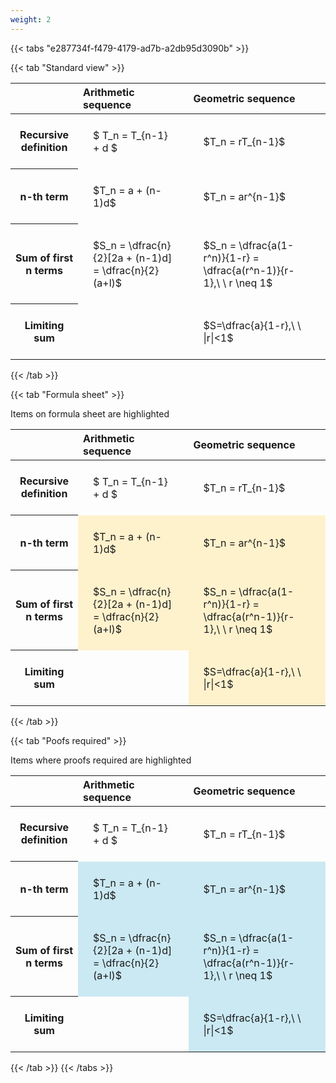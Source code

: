 ```yaml
---
weight: 2
---
```


{{< tabs "e287734f-f479-4179-ad7b-a2db95d3090b" >}}

{{< tab "Standard view" >}}

<style type="text/css">
#T_02fc5 th.col_heading {
  text-align: left;
  font-size: 1em;
}
#T_02fc5 td {
  text-align: left;
  font-size: 1em;
  padding: 1.5em;
}
</style>
<table id="T_02fc5">
  <thead>
    <tr>
      <th class="blank level0" >&nbsp;</th>
      <th id="T_02fc5_level0_col0" class="col_heading level0 col0" >Arithmetic sequence</th>
      <th id="T_02fc5_level0_col1" class="col_heading level0 col1" >Geometric sequence</th>
    </tr>
  </thead>
  <tbody>
    <tr>
      <th id="T_02fc5_level0_row0" class="row_heading level0 row0" >Recursive definition</th>
      <td id="T_02fc5_row0_col0" class="data row0 col0" >$ T_n = T_{n-1} + d $</td>
      <td id="T_02fc5_row0_col1" class="data row0 col1" >$T_n = rT_{n-1}$</td>
    </tr>
    <tr>
      <th id="T_02fc5_level0_row1" class="row_heading level0 row1" >n-th term</th>
      <td id="T_02fc5_row1_col0" class="data row1 col0" >$T_n = a + (n-1)d$</td>
      <td id="T_02fc5_row1_col1" class="data row1 col1" >$T_n = ar^{n-1}$</td>
    </tr>
    <tr>
      <th id="T_02fc5_level0_row2" class="row_heading level0 row2" >Sum of first n terms</th>
      <td id="T_02fc5_row2_col0" class="data row2 col0" >$S_n = \dfrac{n}{2}[2a + (n-1)d] = \dfrac{n}{2}(a+l)$</td>
      <td id="T_02fc5_row2_col1" class="data row2 col1" >$S_n = \dfrac{a(1-r^n)}{1-r} = \dfrac{a(r^n-1)}{r-1},\ \  r \neq 1$</td>
    </tr>
    <tr>
      <th id="T_02fc5_level0_row3" class="row_heading level0 row3" >Limiting sum</th>
      <td id="T_02fc5_row3_col0" class="data row3 col0" ></td>
      <td id="T_02fc5_row3_col1" class="data row3 col1" >$S=\dfrac{a}{1-r},\ \ |r|<1$</td>
    </tr>
  </tbody>
</table>
{{< /tab >}}

{{< tab "Formula sheet" >}}

Items on formula sheet are highlighted 
<br>
<style type="text/css">
#T_68d65 th.col_heading {
  text-align: left;
  font-size: 1em;
}
#T_68d65 td {
  text-align: left;
  font-size: 1em;
  padding: 1.5em;
}
#T_68d65_row0_col0, #T_68d65_row0_col1, #T_68d65_row3_col0 {
  background-color: rgba(0,0,0,0);
}
#T_68d65_row1_col0, #T_68d65_row1_col1, #T_68d65_row2_col0, #T_68d65_row2_col1, #T_68d65_row3_col1 {
  background-color: rgba(255,194,10, 0.2);
}
</style>
<table id="T_68d65">
  <thead>
    <tr>
      <th class="blank level0" >&nbsp;</th>
      <th id="T_68d65_level0_col0" class="col_heading level0 col0" >Arithmetic sequence</th>
      <th id="T_68d65_level0_col1" class="col_heading level0 col1" >Geometric sequence</th>
    </tr>
  </thead>
  <tbody>
    <tr>
      <th id="T_68d65_level0_row0" class="row_heading level0 row0" >Recursive definition</th>
      <td id="T_68d65_row0_col0" class="data row0 col0" >$ T_n = T_{n-1} + d $</td>
      <td id="T_68d65_row0_col1" class="data row0 col1" >$T_n = rT_{n-1}$</td>
    </tr>
    <tr>
      <th id="T_68d65_level0_row1" class="row_heading level0 row1" >n-th term</th>
      <td id="T_68d65_row1_col0" class="data row1 col0" >$T_n = a + (n-1)d$</td>
      <td id="T_68d65_row1_col1" class="data row1 col1" >$T_n = ar^{n-1}$</td>
    </tr>
    <tr>
      <th id="T_68d65_level0_row2" class="row_heading level0 row2" >Sum of first n terms</th>
      <td id="T_68d65_row2_col0" class="data row2 col0" >$S_n = \dfrac{n}{2}[2a + (n-1)d] = \dfrac{n}{2}(a+l)$</td>
      <td id="T_68d65_row2_col1" class="data row2 col1" >$S_n = \dfrac{a(1-r^n)}{1-r} = \dfrac{a(r^n-1)}{r-1},\ \  r \neq 1$</td>
    </tr>
    <tr>
      <th id="T_68d65_level0_row3" class="row_heading level0 row3" >Limiting sum</th>
      <td id="T_68d65_row3_col0" class="data row3 col0" ></td>
      <td id="T_68d65_row3_col1" class="data row3 col1" >$S=\dfrac{a}{1-r},\ \ |r|<1$</td>
    </tr>
  </tbody>
</table>
{{< /tab >}}

{{< tab "Poofs required" >}}

Items where proofs required are highlighted 
<br>
<style type="text/css">
#T_2c299 th.col_heading {
  text-align: left;
  font-size: 1em;
}
#T_2c299 td {
  text-align: left;
  font-size: 1em;
  padding: 1.5em;
}
#T_2c299_row0_col0, #T_2c299_row0_col1, #T_2c299_row3_col0 {
  background-color: rgba(0,0,0,0);
}
#T_2c299_row1_col0, #T_2c299_row1_col1, #T_2c299_row2_col0, #T_2c299_row2_col1, #T_2c299_row3_col1 {
  background-color: rgba(0,150,200, 0.2);
}
</style>
<table id="T_2c299">
  <thead>
    <tr>
      <th class="blank level0" >&nbsp;</th>
      <th id="T_2c299_level0_col0" class="col_heading level0 col0" >Arithmetic sequence</th>
      <th id="T_2c299_level0_col1" class="col_heading level0 col1" >Geometric sequence</th>
    </tr>
  </thead>
  <tbody>
    <tr>
      <th id="T_2c299_level0_row0" class="row_heading level0 row0" >Recursive definition</th>
      <td id="T_2c299_row0_col0" class="data row0 col0" >$ T_n = T_{n-1} + d $</td>
      <td id="T_2c299_row0_col1" class="data row0 col1" >$T_n = rT_{n-1}$</td>
    </tr>
    <tr>
      <th id="T_2c299_level0_row1" class="row_heading level0 row1" >n-th term</th>
      <td id="T_2c299_row1_col0" class="data row1 col0" >$T_n = a + (n-1)d$</td>
      <td id="T_2c299_row1_col1" class="data row1 col1" >$T_n = ar^{n-1}$</td>
    </tr>
    <tr>
      <th id="T_2c299_level0_row2" class="row_heading level0 row2" >Sum of first n terms</th>
      <td id="T_2c299_row2_col0" class="data row2 col0" >$S_n = \dfrac{n}{2}[2a + (n-1)d] = \dfrac{n}{2}(a+l)$</td>
      <td id="T_2c299_row2_col1" class="data row2 col1" >$S_n = \dfrac{a(1-r^n)}{1-r} = \dfrac{a(r^n-1)}{r-1},\ \  r \neq 1$</td>
    </tr>
    <tr>
      <th id="T_2c299_level0_row3" class="row_heading level0 row3" >Limiting sum</th>
      <td id="T_2c299_row3_col0" class="data row3 col0" ></td>
      <td id="T_2c299_row3_col1" class="data row3 col1" >$S=\dfrac{a}{1-r},\ \ |r|<1$</td>
    </tr>
  </tbody>
</table>
{{< /tab >}}
{{< /tabs >}}